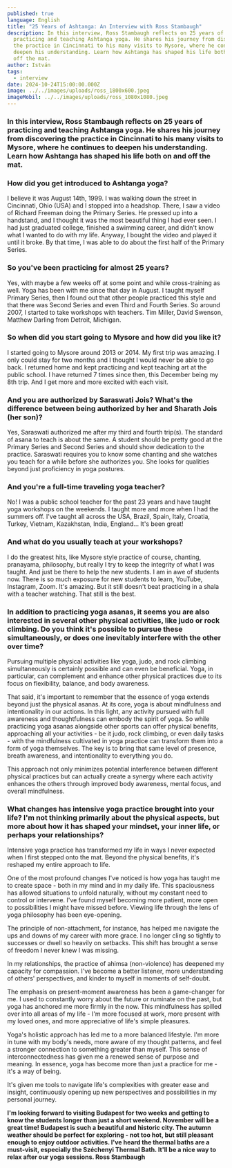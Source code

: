 ```yaml
---
published: true
language: English
title: "25 Years of Ashtanga: An Interview with Ross Stambaugh"
description: In this interview, Ross Stambaugh reflects on 25 years of
  practicing and teaching Ashtanga yoga. He shares his journey from discovering
  the practice in Cincinnati to his many visits to Mysore, where he continues to
  deepen his understanding. Learn how Ashtanga has shaped his life both on and
  off the mat.
author: István
tags:
  - interview
date: 2024-10-24T15:00:00.000Z
image: ../../images/uploads/ross_1800x600.jpeg
imageMobil: ../../images/uploads/ross_1080x1080.jpeg
---
```


### In this interview, Ross Stambaugh reflects on 25 years of practicing and teaching Ashtanga yoga. He shares his journey from discovering the practice in Cincinnati to his many visits to Mysore, where he continues to deepen his understanding. Learn how Ashtanga has shaped his life both on and off the mat.

### How did you get introduced to Ashtanga yoga?

I believe it was August 14th, 1999. I was walking down the street in Cincinnati, Ohio (USA) and I stopped into a
headshop. There, I saw a video of Richard Freeman doing the Primary Series. He pressed up into a handstand, and I
thought it was the most beautiful thing I had ever seen. I had just graduated college, finished a swimming career, and
didn't know what I wanted to do with my life. Anyway, I bought the video and played it until it broke. By that time, I
was able to do about the first half of the Primary Series.

### So you've been practicing for almost 25 years?

Yes, with maybe a few weeks off at some point and while cross-training as well. Yoga has been with me since that day in
August. I taught myself Primary Series, then I found out that other people practiced this style and that there was
Second Series and even Third and Fourth Series. So around 2007, I started to take workshops with teachers. Tim Miller,
David Swenson, Matthew Darling from Detroit, Michigan.

### So when did you start going to Mysore and how did you like it?

I started going to Mysore around 2013 or 2014. My first trip was amazing. I only could stay for two months and I thought
I would never be able to go back. I returned home and kept practicing and kept teaching art at the public school. I have
returned 7 times since then, this December being my 8th trip. And I get more and more excited with each visit.

### And you are authorized by Saraswati Jois? What's the difference between being authorized by her and Sharath Jois (her son)?

Yes, Saraswati authorized me after my third and fourth trip(s). The standard of asana to teach is about the same. A
student should be pretty good at the Primary Series and Second Series and should show dedication to the practice.
Saraswati requires you to know some chanting and she watches you teach for a while before she authorizes you. She looks
for qualities beyond just proficiency in yoga postures.

### And you're a full-time traveling yoga teacher?

No! I was a public school teacher for the past 23 years and have taught yoga workshops on the weekends. I taught more
and more when I had the summers off. I've taught all across the USA, Brazil, Spain, Italy, Croatia, Turkey, Vietnam,
Kazakhstan, India, England... It's been great!

### And what do you usually teach at your workshops?

I do the greatest hits, like Mysore style practice of course, chanting, pranayama, philosophy, but really I try to keep
the integrity of what I was taught. And just be there to help the new students. I am in awe of students now. There is so
much exposure for new students to learn, YouTube, Instagram, Zoom. It's amazing. But it still doesn't beat practicing in
a shala with a teacher watching. That still is the best.

### In addition to practicing yoga asanas, it seems you are also interested in several other physical activities, like judo or rock climbing. Do you think it's possible to pursue these simultaneously, or does one inevitably interfere with the other over time?

Pursuing multiple physical activities like yoga, judo, and rock climbing simultaneously is certainly possible and can
even be beneficial. Yoga, in particular, can complement and enhance other physical practices due to its focus on
flexibility, balance, and body awareness.

That said, it's important to remember that the essence of yoga extends beyond just the physical asanas. At its core,
yoga is about mindfulness and intentionality in our actions. In this light, any activity pursued with full awareness and
thoughtfulness can embody the spirit of yoga. So while practicing yoga asanas alongside other sports can offer physical
benefits, approaching all your activities - be it judo, rock climbing, or even daily tasks - with the mindfulness
cultivated in yoga practice can transform them into a form of yoga themselves. The key is to bring that same level of
presence, breath awareness, and intentionality to everything you do.

This approach not only minimizes potential interference between different physical practices but can actually create a
synergy where each activity enhances the others through improved body awareness, mental focus, and overall mindfulness.

### What changes has intensive yoga practice brought into your life? I'm not thinking primarily about the physical aspects, but more about how it has shaped your mindset, your inner life, or perhaps your relationships?

Intensive yoga practice has transformed my life in ways I never expected when I first stepped onto the mat. Beyond the
physical benefits, it's reshaped my entire approach to life.

One of the most profound changes I've noticed is how yoga has taught me to create space - both in my mind and in my
daily life. This spaciousness has allowed situations to unfold naturally, without my constant need to control or
intervene. I've found myself becoming more patient, more open to possibilities I might have missed before. Viewing life
through the lens of yoga philosophy has been eye-opening.

The principle of non-attachment, for instance, has helped me navigate the ups and downs of my career with more grace. I
no longer cling so tightly to successes or dwell so heavily on setbacks. This shift has brought a sense of freedom I
never knew I was missing.

In my relationships, the practice of ahimsa (non-violence) has deepened my capacity for compassion. I've become a better
listener, more understanding of others' perspectives, and kinder to myself in moments of self-doubt.

The emphasis on present-moment awareness has been a game-changer for me. I used to constantly worry about the future or
ruminate on the past, but yoga has anchored me more firmly in the now. This mindfulness has spilled over into all areas
of my life - I'm more focused at work, more present with my loved ones, and more appreciative of life's simple
pleasures.

Yoga's holistic approach has led me to a more balanced lifestyle. I'm more in tune with my body's needs, more aware of
my thought patterns, and feel a stronger connection to something greater than myself. This sense of interconnectedness
has given me a renewed sense of purpose and meaning. In essence, yoga has become more than just a practice for me - it's
a way of being.

It's given me tools to navigate life's complexities with greater ease and insight, continuously opening up new
perspectives and possibilities in my personal journey.

**I'm looking forward to visiting Budapest for two weeks and getting to know the students longer than just a short
weekend. November will be a great time! Budapest is such a beautiful and historic city. The autumn weather should be
perfect for exploring - not too hot, but still pleasant enough to enjoy outdoor activities. I've heard the thermal baths
are a must-visit, especially the Széchenyi Thermal Bath. It'll be a nice way to relax after our yoga sessions. Ross
Stambaugh**
